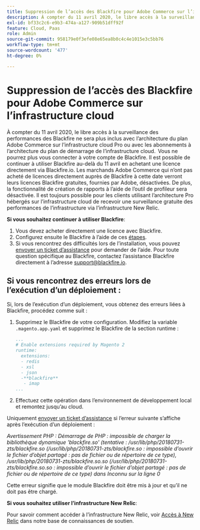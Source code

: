 ```yaml
---
title: Suppression de l’accès des Blackfire pour Adobe Commerce sur l’infrastructure cloud
description: À compter du 11 avril 2020, le libre accès à la surveillance des performances des Blackfire ne sera plus inclus avec l’architecture du plan Adobe Commerce sur l’infrastructure cloud Pro ou avec les abonnements à l’architecture du plan de démarrage de l’infrastructure cloud.  Vous ne pourrez plus vous connecter à votre compte de Blackfire. Il est possible de continuer à utiliser Blackfire au-delà du 11 avril en achetant une licence directement via Blackfire.io. Les marchands Adobe Commerce qui n’ont pas acheté de licences directement auprès de Blackfire à cette date verront leurs licences Blackfire gratuites, fournies par Adobe, désactivées. De plus, la fonctionnalité de création de rapports à l’aide de l’outil de profileur sera désactivée. Il est toujours possible pour les clients utilisant l’architecture Pro hébergés sur l’infrastructure cloud de recevoir une surveillance gratuite des performances de l’infrastructure via l’infrastructure New Relic.
exl-id: bf33c2c6-e9b3-474a-a127-909b51dff92f
feature: Cloud, Paas
role: Admin
source-git-commit: 958179e0f3efe08e65ea8b0c4c4e1015e3c5bb76
workflow-type: tm+mt
source-wordcount: '477'
ht-degree: 0%

---
```


# Suppression de l’accès des Blackfire pour Adobe Commerce sur l’infrastructure cloud

À compter du 11 avril 2020, le libre accès à la surveillance des performances des Blackfire ne sera plus inclus avec l’architecture du plan Adobe Commerce sur l’infrastructure cloud Pro ou avec les abonnements à l’architecture du plan de démarrage de l’infrastructure cloud.  Vous ne pourrez plus vous connecter à votre compte de Blackfire. Il est possible de continuer à utiliser Blackfire au-delà du 11 avril en achetant une licence directement via Blackfire.io. Les marchands Adobe Commerce qui n’ont pas acheté de licences directement auprès de Blackfire à cette date verront leurs licences Blackfire gratuites, fournies par Adobe, désactivées. De plus, la fonctionnalité de création de rapports à l’aide de l’outil de profileur sera désactivée. Il est toujours possible pour les clients utilisant l’architecture Pro hébergés sur l’infrastructure cloud de recevoir une surveillance gratuite des performances de l’infrastructure via l’infrastructure New Relic.

**Si vous souhaitez continuer à utiliser Blackfire**:

1. Vous devez acheter directement une licence avec Blackfire.
1. Configurez ensuite le Blackfire à l’aide de ces [étapes](https://blackfire.io/docs/integrations/paas/magentocloud).
1. Si vous rencontrez des difficultés lors de l’installation, vous pouvez [envoyer un ticket d’assistance](/help/help-center-guide/help-center/magento-help-center-user-guide.md#submit-ticket) pour demander de l’aide. Pour toute question spécifique au Blackfire, contactez l’assistance Blackfire directement à l’adresse [support@blackfire.io](mailto:support@blackfire.io).

## Si vous rencontrez des erreurs lors de l’exécution d’un déploiement :

Si, lors de l’exécution d’un déploiement, vous obtenez des erreurs liées à Blackfire, procédez comme suit :

1. Supprimez le Blackfire de votre configuration. Modifiez la variable `.magento.app.yaml` et supprimez le Blackfire de la section runtime :

   ```YAML
   ...
   # Enable extensions required by Magento 2
   runtime:
     extensions:
     - redis
     - xsl
     - json
     -**blackfire**
      - imap
   ...
   ```

1. Effectuez cette opération dans l’environnement de développement local et remontez jusqu’au cloud.

Uniquement [envoyer un ticket d’assistance](/help/help-center-guide/help-center/magento-help-center-user-guide.md#submit-ticket) si l’erreur suivante s’affiche après l’exécution d’un déploiement :

*Avertissement PHP : Démarrage de PHP : impossible de charger la bibliothèque dynamique &#39;blackfire.so&#39; (tentative : /usr/lib/php/20180731-zts/blackfire.so (/usr/lib/php/20180731-zts/blackfire.so : impossible d’ouvrir le fichier d’objet partagé : pas de fichier ou de répertoire de ce type), /usr/lib/php/20180731-zts/blackfire.so.so (/usr/lib/php/20180731-zts/blackfire.so.so : impossible d’ouvrir le fichier d’objet partagé : pas de fichier ou de répertoire de ce type) dans Inconnu sur la ligne 0*

Cette erreur signifie que le module Blackfire doit être mis à jour et qu’il ne doit pas être chargé.

**Si vous souhaitez utiliser l’infrastructure New Relic**:

Pour savoir comment accéder à l’infrastructure New Relic, voir [Accès à New Relic](https://experienceleague.adobe.com/docs/commerce-knowledge-base/kb/faq/access-new-relic-services.html) dans notre base de connaissances de soutien.

